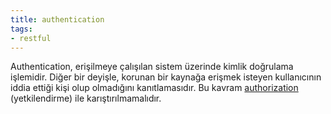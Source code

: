 ```yaml
---
title: authentication
tags:
- restful
---
```


Authentication, erişilmeye çalışılan sistem üzerinde kimlik doğrulama işlemidir. Diğer bir deyişle, korunan bir kaynağa erişmek isteyen kullanıcının iddia ettiği kişi olup olmadığını kanıtlamasıdır. Bu kavram [authorization](/authorization) (yetkilendirme) ile karıştırılmamalıdır.
